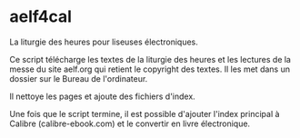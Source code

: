 aelf4cal
========

La liturgie des heures pour liseuses électroniques.

Ce script télécharge les textes de la liturgie des heures et les lectures de la messe du site aelf.org qui retient le copyright des textes. Il les met dans un dossier sur le Bureau de l'ordinateur.

Il nettoye les pages et ajoute des fichiers d'index.

Une fois que le script termine, il est possible d'ajouter l'index principal à Calibre (calibre-ebook.com) et le convertir en livre électronique.
